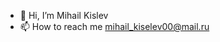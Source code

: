 - 👋 Hi, I’m Mihail Kislev
- 📫 How to reach me mihail_kiselev00@mail.ru

<!---
MihailKiselev/MihailKiselev is a ✨ special ✨ repository because its `README.md` (this file) appears on your GitHub profile.
You can click the Preview link to take a look at your changes.
--->
